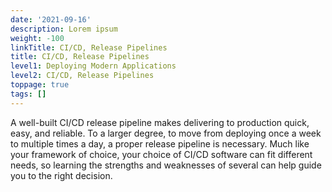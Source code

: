 ```yaml
---
date: '2021-09-16'
description: Lorem ipsum
weight: -100
linkTitle: CI/CD, Release Pipelines
title: CI/CD, Release Pipelines
level1: Deploying Modern Applications
level2: CI/CD, Release Pipelines
toppage: true
tags: []
---
```


A well-built CI/CD release pipeline makes delivering to production quick, easy, and reliable. To a larger degree, to move from deploying once a week to multiple times a day, a proper release pipeline is necessary. Much like your framework of choice, your choice of CI/CD software can fit different needs, so learning the strengths and weaknesses of several can help guide you to the right decision.